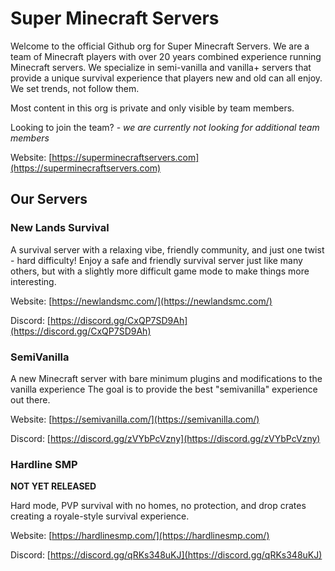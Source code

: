 # Super Minecraft Servers

Welcome to the official Github org for Super Minecraft Servers. We are a team of Minecraft players with over 20 years combined experience running Minecraft servers. We specialize in semi-vanilla and vanilla+ servers that provide a unique survival experience that players new and old can all enjoy. We set trends, not follow them.

Most content in this org is private and only visible by team members.

Looking to join the team? - _we are currently not looking for additional team members_

Website: [https://superminecraftservers.com](https://superminecraftservers.com)

## Our Servers

### New Lands Survival

A survival server with a relaxing vibe, friendly community, and just one twist - hard difficulty! Enjoy a safe and friendly survival server just like many others, but with a slightly more difficult game mode to make things more interesting.

Website: [https://newlandsmc.com/](https://newlandsmc.com/)

Discord: [https://discord.gg/CxQP7SD9Ah](https://discord.gg/CxQP7SD9Ah)

### SemiVanilla

A new Minecraft server with bare minimum plugins and modifications to the vanilla experience The goal is to provide the best "semivanilla" experience out there.

Website: [https://semivanilla.com/](https://semivanilla.com/)

Discord: [https://discord.gg/zVYbPcVzny](https://discord.gg/zVYbPcVzny)

### Hardline SMP

**NOT YET RELEASED**

Hard mode, PVP survival with no homes, no protection, and drop crates creating a royale-style survival experience.

Website: [https://hardlinesmp.com/](https://hardlinesmp.com/)

Discord: [https://discord.gg/qRKs348uKJ](https://discord.gg/qRKs348uKJ)
